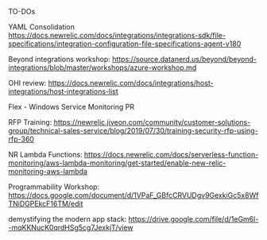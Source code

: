 TO-DOs

YAML Consolidation
https://docs.newrelic.com/docs/integrations/integrations-sdk/file-specifications/integration-configuration-file-specifications-agent-v180

Beyond integrations workshop: https://source.datanerd.us/beyond/beyond-integrations/blob/master/workshops/azure-workshop.md

OHI review: https://docs.newrelic.com/docs/integrations/host-integrations/host-integrations-list

Flex - Windows Service Monitoring PR

RFP Training: https://newrelic.jiveon.com/community/customer-solutions-group/technical-sales-service/blog/2019/07/30/training-security-rfp-using-rfp-360

NR Lambda Functions: https://docs.newrelic.com/docs/serverless-function-monitoring/aws-lambda-monitoring/get-started/enable-new-relic-monitoring-aws-lambda 

Programmability Workshop: https://docs.google.com/document/d/1VPaF_GBfcCRVUDgv9GexkiGc5x8WfTNiDGPEkcF16TM/edit

demystifying the modern app stack: https://drive.google.com/file/d/1eGm6l--mqKKNucK0qrdHSg5cg7JexkjT/view